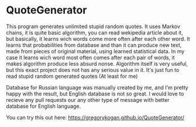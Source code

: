 # QuoteGenerator

This program generates unlimited stupid random quotes.
It uses Markov chains, it is quite basic algorithm, you can read wekipedia article about it, but basically,
it learns wich words come more often after each other word. It learns that probabilities from database and
than it can produce new text, made from pieces of original material, using learned statistical data.
In my case it learns wich word most often comes after each pair of words, it makes algorithm produce less
absurd nonse.
Algorithm itself is very useful, but this exact project does not has any serious value in it. It's just fun to
read stupid random generated quotes (At least for me)

Database for Russian language was manually created by me, and I'm pretty happy with the result, but English database is not
so great. I would love to recieve any pull requests our any other type of message with better database for English language.


You can try this out here: https://gregorykogan.github.io/QuoteGenerator/
